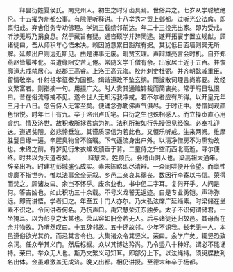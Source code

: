 <!-- { "loadSidebar": true } -->
　　释昙衍姓夏侯氏。南兖州人。初生之时牙齿具焉。世俗异之。七岁从学聪敏绝伦。十五擢为州都公事。有隙便听释讲。十八举秀才贡上邺都。过听光公法席。即禀归戒。弃舍俗务专功佛理。学流三载绩邻前达。年二十三投光出家。即为受戒。听涉无暇乃捐食息。然于藏旨有疑。通咨硕学并辞罔逮。遂开拓寰宇置立规猷。顾诸徒曰。吾从师积年心悟未决。赖因游意累日豁然有据。其犹低目面墙则冥无所解。延颈出户则远近斯见。由是讲事无废。毗赞玄理。声辩雄亮言会时机。自齐郑燕赵皆履神化。虽遭缘阻安苦无倦。常随义学千僧有余。出家居士近于五百。并恢廓道志戒禁居心。赵郡王高睿。上洛王高元海。胶州刺史杜弼。并齐朝懿戚重臣。留情敬奉。仆射祖孝征奏为国都。缉谐道政不坠玄纲。而披散词理言尚寡要。故经文繁富者。则指摘一句。用摄广文。时人贵其通赡镕裁而简衷矣。常于暇日私恨曰。昔在俗流尊戒不见。遂令世人无知污我净戒。若不尔者应有所得。以开皇元年三月十八日。忽告侍人无常至矣。便诵念弥勒佛声气俱尽。于时正中。旁僧同观颜色怡悦。时年七十有九。卒于洺州卢氏宅。自衍之生也殊相感人。而立操贞直心用睿约。情及济世。故积散所拯贫病为初。法利所被如行先授但见经像。必奉礼迎送。道遇贫陋。必悲怜垂泣。其谨质深信为若此也。又恒乐听戒。生来两阙。维摩胜鬘日缘一遍。辛腥臭物曾不临瞩。下气逼流身出户外。以清净僧房不为熏勃故也。未终之前。有梦见衍朱衣螺发颁垂于背。二童侍之升空而西北高逝。寻尔便终。时共以为天道者矣。
　　释慧荣。姓顾氏。会稽山阴人也。梁高祖大通年。辞亲出听。时建初彭城盛弘成实。素未陈略即尽清辩。一众同嗟便开令望。而禀性虚廓不指世务。惟以法事余全无叙。乡邑二亲哀其弱丧。数因行李寄以书信。荣得而焚之。顾诸友曰。余岂不怀乎。废余业也。书中但二字耳。复何开乎。人问是何。答吉凶也。如此积功三十余载。不号义龙誓无返迹。自是专业勇铠。声称弥远。即而讲悟。学者归之。年至五十门人亦尔。乃大弘法席广延缁素。时梁储在坐素不识之。令问讲者何名。乃抗声曰。禹穴慧荣江东独步。太子不识何谓储君。一坐掩耳。以为彭亨之太甚也。荣从容如旧旁若无人。后与诸徒还归故邑。其母尚在余并物故。乃喟然叹曰。十五辞邻故。五十还故邻。少年不识我。长老无一人。本邑道俗欲光其价。而忌其言令也。大集诸众令其竖义。荣曰。余学广矣。辄竖恐致余词。任众举其义门。然后标据。众以其博达矜尚。乃令竖八十种好。谓必不能诵持。荣曰。举众无人也。斯乃文繁义可知耳。即部分上下。以法绳持。须臾牒数列名出体。佥虽难激盖无成济。晚又出都。相仍讲授。至德末年卒于杨都。
